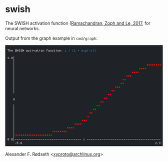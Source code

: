 # swish

The SWISH activation function ([Ramachandran, Zoph and Le, 2017](https://arxiv.org/abs/1710.05941), for neural networks.

Output from the graph example in `cmd/graph`:

![](img/swish.png)

Alexander F. Rødseth &lt;xyproto@archlinux.org&gt;
